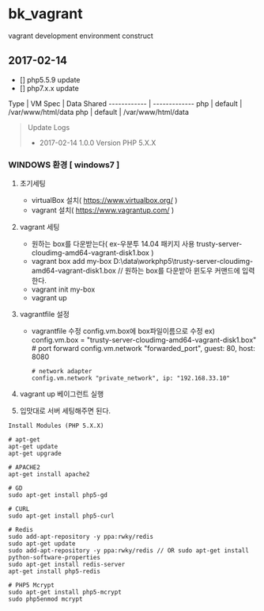 # bk_vagrant
vagrant development environment construct


## 2017-02-14
- [] php5.5.9 update
- [] php7.x.x update


Type | VM Spec | Data Shared
------------ | ------------- 
php | default | /var/www/html/data
php | default | /var/www/html/data



> Update Logs
> - 2017-02-14 1.0.0 Version PHP 5.X.X


### WINDOWS 환경 [ windows7 ]

1. 초기세팅
   - virtualBox 설치( https://www.virtualbox.org/ )
   - vagrant 설치( https://www.vagrantup.com/ )

2. vagrant 세팅
   - 원하는 box를 다운받는다( ex-우분투 14.04 패키지 사용 trusty-server-cloudimg-amd64-vagrant-disk1.box )
   - vagrant box add my-box D:\data\workphp5\trusty-server-cloudimg-amd64-vagrant-disk1.box // 원하는 box를 다운받아 윈도우 커맨드에 입력한다.
   - vagrant init my-box
   - vagrant up

3. vagrantfile 설정
   - vagrantfile 수정 config.vm.box에 box파일이름으로 수정
     ex) config.vm.box = "trusty-server-cloudimg-amd64-vagrant-disk1.box"
         # port forward
         config.vm.network "forwarded_port", guest: 80, host: 8080

         # network adapter
         config.vm.network "private_network", ip: "192.168.33.10" 

4. vagrant up 베이그런트 실행

5. 입맛대로 서버 세팅해주면 된다.


```
Install Modules (PHP 5.X.X)

# apt-get
apt-get update
apt-get upgrade

# APACHE2
apt-get install apache2

# GD
sudo apt-get install php5-gd

# CURL
sudo apt-get install php5-curl

# Redis
sudo add-apt-repository -y ppa:rwky/redis
sudo apt-get update
sudo add-apt-repository -y ppa:rwky/redis // OR sudo apt-get install python-software-properties
sudo apt-get install redis-server
apt-get install php5-redis

# PHP5 Mcrypt
sudo apt-get install php5-mcrypt
sudo php5enmod mcrypt

```
